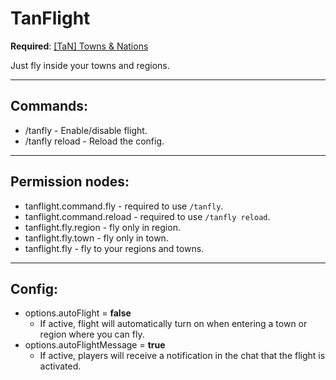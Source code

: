 # TanFlight

__Required__: [[TaN] Towns & Nations](https://www.spigotmc.org/resources/tan-towns-nations.114019/)

Just fly inside your towns and regions.

___

## Commands:

- /tanfly - Enable/disable flight.
- /tanfly reload - Reload the config.

---

## Permission nodes:

- tanflight.command.fly - required to use `/tanfly`.
- tanflight.command.reload - required to use `/tanfly reload`.
- tanflight.fly.region - fly only in region.
- tanflight.fly.town - fly only in town.
- tanflight.fly - fly to your regions and towns.

---

## Config:

- options.autoFlight = __false__
    - If active, flight will automatically turn on when entering a town or region where you can fly.
- options.autoFlightMessage = __true__
    - If active, players will receive a notification in the chat that the flight is activated.
